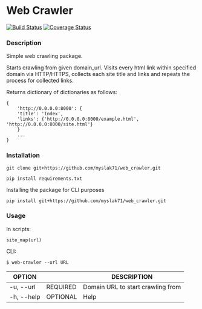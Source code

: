 Web Crawler
===========

[![Build Status](https://travis-ci.org/myslak71/web_crawler.svg?branch=master)](https://travis-ci.org/myslak71/web_crawler)
[![Coverage Status](https://coveralls.io/repos/github/myslak71/web_crawler/badge.svg?branch=master)](https://coveralls.io/github/myslak71/eb_crawler?branch=master)

### Description

Simple web crawling package.

Starts crawling from given domain_url. Visits every html link within specified domain
via HTTP/HTTPS, collects each site title and links and repeats the process for
collected links.

Returns dictionary of dictionaries as follows:

    {
        'http://0.0.0.0:8000': {
        'title': 'Index',
        'links': {'http://0.0.0.0:8000/example.html', 'http://0.0.0.0:8000/site.html'}
        }
        ...
    }



 
### Installation
```
git clone git+https://github.com/myslak71/web_crawler.git
```
```
pip install requirements.txt
```

Installing the package for CLI purposes
```
pip install git+https://github.com/myslak71/web_crawler.git

```

### Usage
In scripts:
```
site_map(url)
```

CLI:
 ```
 $ web-crawler --url URL
 ```
|OPTION    | |DESCRIPTION |
| --------  |---|-------------|
|-u, --url|REQUIRED |Domain URL to start crawling from|
|-h, --help|OPTIONAL |Help|
